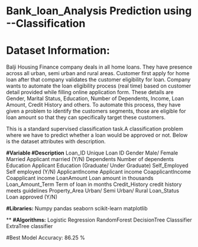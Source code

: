 # Bank_loan_Analysis Prediction using --Classification
# Dataset Information:
Balji Housing Finance company deals in all home loans. They have presence across all urban, semi urban and rural areas. Customer first apply for home loan after that company validates the customer eligibility for loan. Company wants to automate the loan eligibility process (real time) based on customer detail provided while filling online application form. These details are Gender, Marital Status, Education, Number of Dependents, Income, Loan Amount, Credit History and others. To automate this process, they have given a problem to identify the customers segments, those are eligible for loan amount so that they can specifically target these customers.

This is a standard supervised classification task.A classification problem where we have to predict whether a loan would be approved or not. Below is the dataset attributes with description.


**#Variable                      	#Description**
Loan_ID	                        Unique Loan ID
Gender	                        Male/ Female
Married	                        Applicant married (Y/N)
Dependents                    	Number of dependents
Education	                      Applicant Education (Graduate/ Under Graduate)
Self_Employed	                  Self employed (Y/N)
ApplicantIncome                	Applicant income
CoapplicantIncome	              Coapplicant income
LoanAmount	                    Loan amount in thousands
Loan_Amount_Term	              Term of loan in months
Credit_History	                credit history meets guidelines
Property_Area	                 Urban/ Semi Urban/ Rural
Loan_Status	                    Loan approved (Y/N)


**#Libraries:**
Numpy
pandas
seaborn
scikit-learn
matplotlib

**
**#Algorithms:**
Logistic Regression
RandomForest
DecisionTree Classsifier
ExtraTree classifier


#Best Model Accuracy: 86.25 %

